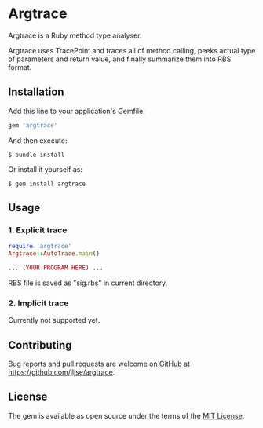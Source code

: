 # Argtrace

Argtrace is a Ruby method type analyser.

Argtrace uses TracePoint and traces all of method calling,
peeks actual type of parameters and return value,
and finally summarize them into RBS format.

## Installation

Add this line to your application's Gemfile:

```ruby
gem 'argtrace'
```

And then execute:

    $ bundle install

Or install it yourself as:

    $ gem install argtrace

## Usage

### 1. Explicit trace

```ruby
require 'argtrace'
Argtrace::AutoTrace.main()

... (YOUR PROGRAM HERE) ...
```
RBS file is saved as "sig.rbs" in current directory.

### 2. Implicit trace
Currently not supported yet.

## Contributing

Bug reports and pull requests are welcome on GitHub at https://github.com/jljse/argtrace.

## License

The gem is available as open source under the terms of the [MIT License](https://opensource.org/licenses/MIT).

